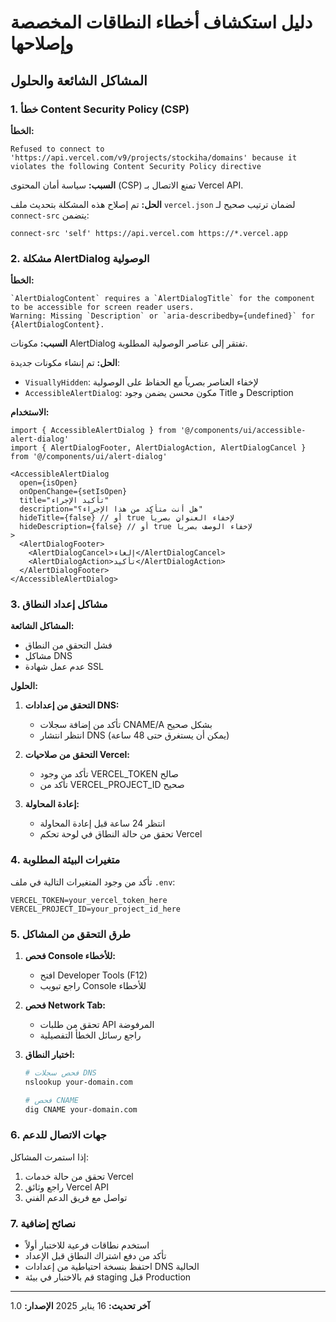 # دليل استكشاف أخطاء النطاقات المخصصة وإصلاحها

## المشاكل الشائعة والحلول

### 1. خطأ Content Security Policy (CSP)

**الخطأ:**
```
Refused to connect to 'https://api.vercel.com/v9/projects/stockiha/domains' because it violates the following Content Security Policy directive
```

**السبب:**
سياسة أمان المحتوى (CSP) تمنع الاتصال بـ Vercel API.

**الحل:**
تم إصلاح هذه المشكلة بتحديث ملف `vercel.json` لضمان ترتيب صحيح لـ `connect-src` يتضمن:
```
connect-src 'self' https://api.vercel.com https://*.vercel.app
```

### 2. مشكلة AlertDialog الوصولية

**الخطأ:**
```
`AlertDialogContent` requires a `AlertDialogTitle` for the component to be accessible for screen reader users.
Warning: Missing `Description` or `aria-describedby={undefined}` for {AlertDialogContent}.
```

**السبب:**
مكونات AlertDialog تفتقر إلى عناصر الوصولية المطلوبة.

**الحل:**
تم إنشاء مكونات جديدة:
- `VisuallyHidden`: لإخفاء العناصر بصرياً مع الحفاظ على الوصولية
- `AccessibleAlertDialog`: مكون محسن يضمن وجود Title و Description

**الاستخدام:**
```tsx
import { AccessibleAlertDialog } from '@/components/ui/accessible-alert-dialog'
import { AlertDialogFooter, AlertDialogAction, AlertDialogCancel } from '@/components/ui/alert-dialog'

<AccessibleAlertDialog
  open={isOpen}
  onOpenChange={setIsOpen}
  title="تأكيد الإجراء"
  description="هل أنت متأكد من هذا الإجراء؟"
  hideTitle={false} // أو true لإخفاء العنوان بصرياً
  hideDescription={false} // أو true لإخفاء الوصف بصرياً
>
  <AlertDialogFooter>
    <AlertDialogCancel>إلغاء</AlertDialogCancel>
    <AlertDialogAction>تأكيد</AlertDialogAction>
  </AlertDialogFooter>
</AccessibleAlertDialog>
```

### 3. مشاكل إعداد النطاق

**المشاكل الشائعة:**
- فشل التحقق من النطاق
- مشاكل DNS
- عدم عمل شهادة SSL

**الحلول:**

1. **التحقق من إعدادات DNS:**
   - تأكد من إضافة سجلات CNAME/A بشكل صحيح
   - انتظر انتشار DNS (يمكن أن يستغرق حتى 48 ساعة)

2. **التحقق من صلاحيات Vercel:**
   - تأكد من وجود VERCEL_TOKEN صالح
   - تأكد من VERCEL_PROJECT_ID صحيح

3. **إعادة المحاولة:**
   - انتظر 24 ساعة قبل إعادة المحاولة
   - تحقق من حالة النطاق في لوحة تحكم Vercel

### 4. متغيرات البيئة المطلوبة

تأكد من وجود المتغيرات التالية في ملف `.env`:

```env
VERCEL_TOKEN=your_vercel_token_here
VERCEL_PROJECT_ID=your_project_id_here
```

### 5. طرق التحقق من المشاكل

1. **فحص Console للأخطاء:**
   - افتح Developer Tools (F12)
   - راجع تبويب Console للأخطاء

2. **فحص Network Tab:**
   - تحقق من طلبات API المرفوضة
   - راجع رسائل الخطأ التفصيلية

3. **اختبار النطاق:**
   ```bash
   # فحص سجلات DNS
   nslookup your-domain.com
   
   # فحص CNAME
   dig CNAME your-domain.com
   ```

### 6. جهات الاتصال للدعم

إذا استمرت المشاكل:
1. تحقق من حالة خدمات Vercel
2. راجع وثائق Vercel API
3. تواصل مع فريق الدعم الفني

### 7. نصائح إضافية

- استخدم نطاقات فرعية للاختبار أولاً
- تأكد من دفع اشتراك النطاق قبل الإعداد
- احتفظ بنسخة احتياطية من إعدادات DNS الحالية
- قم بالاختبار في بيئة staging قبل Production

---

**آخر تحديث:** 16 يناير 2025
**الإصدار:** 1.0 